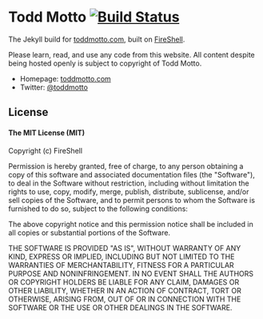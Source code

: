 # Todd Motto [![Build Status](https://travis-ci.org/toddmotto/toddmotto.github.com.png)](https://travis-ci.org/toddmotto/toddmotto.github.com)

The Jekyll build for [toddmotto.com](http://toddmotto.com), built on [FireShell](//github.com/toddmotto/fireshell).

Please learn, read, and use any code from this website. All content despite being hosted openly is subject to copyright of Todd Motto.

* Homepage: [toddmotto.com](http://toddmotto.com)
* Twitter: [@toddmotto](http://twitter.com/toddmotto)

## License

#### The MIT License (MIT)

Copyright (c) FireShell

Permission is hereby granted, free of charge, to any person obtaining a copy of
this software and associated documentation files (the "Software"), to deal in
the Software without restriction, including without limitation the rights to
use, copy, modify, merge, publish, distribute, sublicense, and/or sell copies
of the Software, and to permit persons to whom the Software is furnished to do
so, subject to the following conditions:

The above copyright notice and this permission notice shall be included in all
copies or substantial portions of the Software.

THE SOFTWARE IS PROVIDED "AS IS", WITHOUT WARRANTY OF ANY KIND, EXPRESS OR
IMPLIED, INCLUDING BUT NOT LIMITED TO THE WARRANTIES OF MERCHANTABILITY,
FITNESS FOR A PARTICULAR PURPOSE AND NONINFRINGEMENT. IN NO EVENT SHALL THE
AUTHORS OR COPYRIGHT HOLDERS BE LIABLE FOR ANY CLAIM, DAMAGES OR OTHER
LIABILITY, WHETHER IN AN ACTION OF CONTRACT, TORT OR OTHERWISE, ARISING FROM,
OUT OF OR IN CONNECTION WITH THE SOFTWARE OR THE USE OR OTHER DEALINGS IN THE
SOFTWARE.
